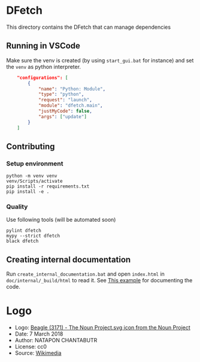 # DFetch

This directory contains the DFetch that can manage dependencies

## Running in VSCode

Make sure the venv is created (by using `start_gui.bat` for instance) and set the `venv` as python interpreter.

```json
    "configurations": [
        {
            "name": "Python: Module",
            "type": "python",
            "request": "launch",
            "module": "dfetch.main",
            "justMyCode": false,
            "args": ["update"]
        }
    ]
```

## Contributing

### Setup environment
```
python -m venv venv
venv/Scripts/activate
pip install -r requirements.txt
pip install -e .
```

### Quality
Use following tools (will be automated soon)
```
pylint dfetch
mypy --strict dfetch
black dfetch
```

## Creating internal documentation

Run `create_internal_documentation.bat` and open `index.html` in `doc/internal/_build/html` to read it.
See [This example](https://pythonhosted.org/an_example_pypi_project/sphinx.html) for documenting the code.


# Logo
- Logo: [Beagle (3171) - The Noun Project.svg icon from the Noun Project](https://thenounproject.com/icon/3171)
- Date: 7 March 2018
- Author: NATAPON CHANTABUTR
- License: cc0
- Source: [Wikimedia](https://commons.wikimedia.org/wiki/File:Beagle_(3171)_-_The_Noun_Project.svg)
